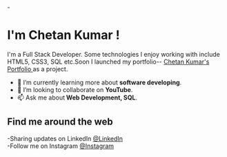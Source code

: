 -<h1>I'm Chetan Kumar ! </h1>
I'm a Full Stack Developer. Some 
technologies I enjoy working with include HTML5, CSS3, SQL etc.Soon I launched my portfolio-- <a href="https://YoungSTAAR.github.io/portfolio" >Chetan Kumar's Portfolio </a> as a project.

- 🌱 I’m currently learning more about <b> software developing</b>.
- 💞️ I’m looking to collaborate on <b>YouTube</b>.
- 📫 Ask me about<b> Web Development, SQL</b>. 

<h2> Find me around the web </h2>

-Sharing updates on LinkedIn <a href="https://www.linkedin.com/in/chetan-kumar-9752511b3/">@LinkedIn</a><br>
-Follow me on Instagram <a href="https://www.instagram.com/its_sohlot_chinu/">@Instagram</a>
